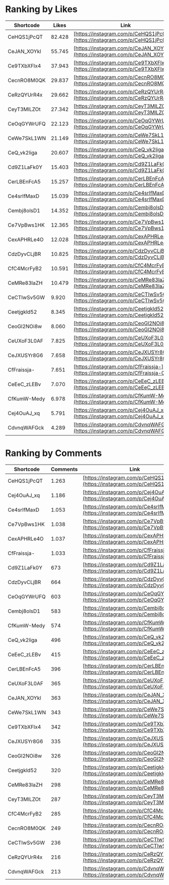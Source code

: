 # Ranking by Likes

| Shortcode   | Likes  | Link |
| ----        | ----   | ---- |
| CeHQS1jPcQT | 82.428 | [https://instagram.com/p/CeHQS1jPcQT](https://instagram.com/p/CeHQS1jPcQT0) |
| CeJAN_XOYkl | 55.745 | [https://instagram.com/p/CeJAN_XOYkl](https://instagram.com/p/CeJAN_XOYkl0) |
| Ce9TXbXFlx4 | 37.943 | [https://instagram.com/p/Ce9TXbXFlx4](https://instagram.com/p/Ce9TXbXFlx40) |
| CecnRO8M0QK | 29.837 | [https://instagram.com/p/CecnRO8M0QK](https://instagram.com/p/CecnRO8M0QK0) |
| CeRzQYUrR4x | 29.662 | [https://instagram.com/p/CeRzQYUrR4x](https://instagram.com/p/CeRzQYUrR4x0) |
| CeyT3MlLZOt | 27.342 | [https://instagram.com/p/CeyT3MlLZOt](https://instagram.com/p/CeyT3MlLZOt0) |
| CeOqGYWrUFQ | 22.123 | [https://instagram.com/p/CeOqGYWrUFQ](https://instagram.com/p/CeOqGYWrUFQ0) |
| CeWe7SkL1WN | 21.149 | [https://instagram.com/p/CeWe7SkL1WN](https://instagram.com/p/CeWe7SkL1WN0) |
| CeQ_vk2liga | 20.607 | [https://instagram.com/p/CeQ_vk2liga](https://instagram.com/p/CeQ_vk2liga0) |
| Cd9Z1LaFk0Y | 15.403 | [https://instagram.com/p/Cd9Z1LaFk0Y](https://instagram.com/p/Cd9Z1LaFk0Y0) |
| CerLBEnFcA5 | 15.257 | [https://instagram.com/p/CerLBEnFcA5](https://instagram.com/p/CerLBEnFcA50) |
| Ce4srIfMaxD | 15.039 | [https://instagram.com/p/Ce4srIfMaxD](https://instagram.com/p/Ce4srIfMaxD0) |
| Cembj8olsD1 | 14.352 | [https://instagram.com/p/Cembj8olsD1](https://instagram.com/p/Cembj8olsD10) |
| Ce7VpBws1HK | 12.365 | [https://instagram.com/p/Ce7VpBws1HK](https://instagram.com/p/Ce7VpBws1HK0) |
| CexAPHRLe4O | 12.028 | [https://instagram.com/p/CexAPHRLe4O](https://instagram.com/p/CexAPHRLe4O0) |
| CdzDyvCLjBR | 10.825 | [https://instagram.com/p/CdzDyvCLjBR](https://instagram.com/p/CdzDyvCLjBR0) |
| CfC4McrFyB2 | 10.591 | [https://instagram.com/p/CfC4McrFyB2](https://instagram.com/p/CfC4McrFyB20) |
| CeMRe83laZH | 10.479 | [https://instagram.com/p/CeMRe83laZH](https://instagram.com/p/CeMRe83laZH0) |
| CeCTIwSv5GW | 9.920  | [https://instagram.com/p/CeCTIwSv5GW](https://instagram.com/p/CeCTIwSv5GW0) |
| Ceetjgkld52 | 8.345  | [https://instagram.com/p/Ceetjgkld52](https://instagram.com/p/Ceetjgkld520) |
| CeoGl2NOi8w | 8.060  | [https://instagram.com/p/CeoGl2NOi8w](https://instagram.com/p/CeoGl2NOi8w0) |
| CeUXoF3L0AF | 7.825  | [https://instagram.com/p/CeUXoF3L0AF](https://instagram.com/p/CeUXoF3L0AF0) |
| CeJXUSYr8G6 | 7.658  | [https://instagram.com/p/CeJXUSYr8G6](https://instagram.com/p/CeJXUSYr8G60) |
| CfFraissja- | 7.651  | [https://instagram.com/p/CfFraissja-](https://instagram.com/p/CfFraissja-0) |
| CeEeC_zLEBv | 7.070  | [https://instagram.com/p/CeEeC_zLEBv](https://instagram.com/p/CeEeC_zLEBv0) |
| CfKumW-Medy | 6.978  | [https://instagram.com/p/CfKumW-Medy](https://instagram.com/p/CfKumW-Medy0) |
| Cej4OuAJ_xq | 5.791  | [https://instagram.com/p/Cej4OuAJ_xq](https://instagram.com/p/Cej4OuAJ_xq0) |
| CdvnqWAFGck | 4.289  | [https://instagram.com/p/CdvnqWAFGck](https://instagram.com/p/CdvnqWAFGck0) |


# Ranking by Comments

| Shortcode   | Comments | Link |
| ----        | ----     | ---- |
| CeHQS1jPcQT | 1.263    | [https://instagram.com/p/CeHQS1jPcQT](https://instagram.com/p/CeHQS1jPcQT0) |
| Cej4OuAJ_xq | 1.186    | [https://instagram.com/p/Cej4OuAJ_xq](https://instagram.com/p/Cej4OuAJ_xq0) |
| Ce4srIfMaxD | 1.053    | [https://instagram.com/p/Ce4srIfMaxD](https://instagram.com/p/Ce4srIfMaxD0) |
| Ce7VpBws1HK | 1.038    | [https://instagram.com/p/Ce7VpBws1HK](https://instagram.com/p/Ce7VpBws1HK0) |
| CexAPHRLe4O | 1.037    | [https://instagram.com/p/CexAPHRLe4O](https://instagram.com/p/CexAPHRLe4O0) |
| CfFraissja- | 1.033    | [https://instagram.com/p/CfFraissja-](https://instagram.com/p/CfFraissja-0) |
| Cd9Z1LaFk0Y | 673      | [https://instagram.com/p/Cd9Z1LaFk0Y](https://instagram.com/p/Cd9Z1LaFk0Y0) |
| CdzDyvCLjBR | 664      | [https://instagram.com/p/CdzDyvCLjBR](https://instagram.com/p/CdzDyvCLjBR0) |
| CeOqGYWrUFQ | 603      | [https://instagram.com/p/CeOqGYWrUFQ](https://instagram.com/p/CeOqGYWrUFQ0) |
| Cembj8olsD1 | 583      | [https://instagram.com/p/Cembj8olsD1](https://instagram.com/p/Cembj8olsD10) |
| CfKumW-Medy | 574      | [https://instagram.com/p/CfKumW-Medy](https://instagram.com/p/CfKumW-Medy0) |
| CeQ_vk2liga | 496      | [https://instagram.com/p/CeQ_vk2liga](https://instagram.com/p/CeQ_vk2liga0) |
| CeEeC_zLEBv | 415      | [https://instagram.com/p/CeEeC_zLEBv](https://instagram.com/p/CeEeC_zLEBv0) |
| CerLBEnFcA5 | 396      | [https://instagram.com/p/CerLBEnFcA5](https://instagram.com/p/CerLBEnFcA50) |
| CeUXoF3L0AF | 365      | [https://instagram.com/p/CeUXoF3L0AF](https://instagram.com/p/CeUXoF3L0AF0) |
| CeJAN_XOYkl | 363      | [https://instagram.com/p/CeJAN_XOYkl](https://instagram.com/p/CeJAN_XOYkl0) |
| CeWe7SkL1WN | 343      | [https://instagram.com/p/CeWe7SkL1WN](https://instagram.com/p/CeWe7SkL1WN0) |
| Ce9TXbXFlx4 | 342      | [https://instagram.com/p/Ce9TXbXFlx4](https://instagram.com/p/Ce9TXbXFlx40) |
| CeJXUSYr8G6 | 335      | [https://instagram.com/p/CeJXUSYr8G6](https://instagram.com/p/CeJXUSYr8G60) |
| CeoGl2NOi8w | 326      | [https://instagram.com/p/CeoGl2NOi8w](https://instagram.com/p/CeoGl2NOi8w0) |
| Ceetjgkld52 | 320      | [https://instagram.com/p/Ceetjgkld52](https://instagram.com/p/Ceetjgkld520) |
| CeMRe83laZH | 298      | [https://instagram.com/p/CeMRe83laZH](https://instagram.com/p/CeMRe83laZH0) |
| CeyT3MlLZOt | 287      | [https://instagram.com/p/CeyT3MlLZOt](https://instagram.com/p/CeyT3MlLZOt0) |
| CfC4McrFyB2 | 285      | [https://instagram.com/p/CfC4McrFyB2](https://instagram.com/p/CfC4McrFyB20) |
| CecnRO8M0QK | 249      | [https://instagram.com/p/CecnRO8M0QK](https://instagram.com/p/CecnRO8M0QK0) |
| CeCTIwSv5GW | 236      | [https://instagram.com/p/CeCTIwSv5GW](https://instagram.com/p/CeCTIwSv5GW0) |
| CeRzQYUrR4x | 216      | [https://instagram.com/p/CeRzQYUrR4x](https://instagram.com/p/CeRzQYUrR4x0) |
| CdvnqWAFGck | 213      | [https://instagram.com/p/CdvnqWAFGck](https://instagram.com/p/CdvnqWAFGck0) |
